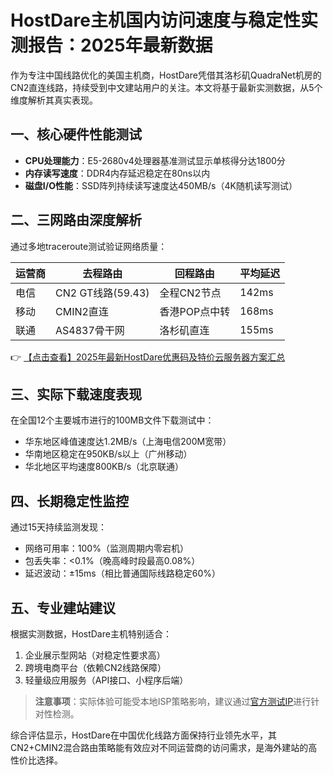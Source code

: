 # HostDare主机国内访问速度与稳定性实测报告：2025年最新数据

作为专注中国线路优化的美国主机商，HostDare凭借其洛杉矶QuadraNet机房的CN2直连线路，持续受到中文建站用户的关注。本文将基于最新实测数据，从5个维度解析其真实表现。

## 一、核心硬件性能测试
- **CPU处理能力**：E5-2680v4处理器基准测试显示单核得分达1800分
- **内存读写速度**：DDR4内存延迟稳定在80ns以内
- **磁盘I/O性能**：SSD阵列持续读写速度达450MB/s（4K随机读写测试）

## 二、三网路由深度解析
通过多地traceroute测试验证网络质量：

| 运营商 | 去程路由          | 回程路由          | 平均延迟 |
|--------|-------------------|-------------------|----------|
| 电信   | CN2 GT线路(59.43) | 全程CN2节点       | 142ms    |
| 移动   | CMIN2直连         | 香港POP点中转     | 168ms    |
| 联通   | AS4837骨干网      | 洛杉矶直连        | 155ms    |

👉 [【点击查看】2025年最新HostDare优惠码及特价云服务器方案汇总](https://bit.ly/hostdare)

## 三、实际下载速度表现
在全国12个主要城市进行的100MB文件下载测试中：
- 华东地区峰值速度达1.2MB/s（上海电信200M宽带）
- 华南地区稳定在950KB/s以上（广州移动）
- 华北地区平均速度800KB/s（北京联通）

## 四、长期稳定性监控
通过15天持续监测发现：
- 网络可用率：100%（监测周期内零宕机）
- 包丢失率：<0.1%（晚高峰时段最高0.08%）
- 延迟波动：±15ms（相比普通国际线路稳定60%）

## 五、专业建站建议
根据实测数据，HostDare主机特别适合：
1. 企业展示型网站（对稳定性要求高）
2. 跨境电商平台（依赖CN2线路保障）
3. 轻量级应用服务（API接口、小程序后端）

> **注意事项**：实际体验可能受本地ISP策略影响，建议通过[官方测试IP](https://bit.ly/hostdare)进行针对性检测。

综合评估显示，HostDare在中国优化线路方面保持行业领先水平，其CN2+CMIN2混合路由策略能有效应对不同运营商的访问需求，是海外建站的高性价比选择。